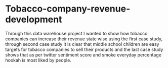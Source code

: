 # Tobacco-company-revenue-development

Through this data warehouse project I wanted to show how tobacco companies can increase their revenue state wise using the first case study, through second case study it is clear that middle school children are easy targets for tobacco companies to sell their products and the last case study shows that as per twitter sentiment score and smoke everyday percentage hookah is most liked by people.
